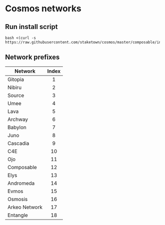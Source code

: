 # Cosmos networks
## Run install script
```
bash <(curl -s https://raw.githubusercontent.com/staketown/cosmos/master/composable/install.sh)
```
## Network prefixes

| Network       | Index |
|---------------|:-----:|
| Gitopia       |   1   |
| Nibiru        |   2   |
| Source        |   3   |
| Umee          |   4   |
| Lava          |   5   |
| Archway       |   6   |
| Babylon       |   7   |
| Juno          |   8   |
| Cascadia      |   9   |
| C4E           |  10   |
| Ojo           |  11   |
| Composable    |  12   |
| Elys          |  13   |
| Andromeda     |  14   |
| Evmos         |  15   |
| Osmosis       |  16   |
| Arkeo Network |  17   |
| Entangle      |  18   |